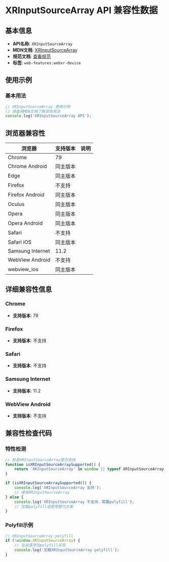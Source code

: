 # XRInputSourceArray API 兼容性数据

## 基本信息

- **API名称**: `XRInputSourceArray`
- **MDN文档**: [XRInputSourceArray](https://developer.mozilla.org/docs/Web/API/XRInputSourceArray)
- **规范文档**: [查看规范](https://immersive-web.github.io/webxr/#xrinputsourcearray-interface)
- **标签**: `web-features:webxr-device`

## 使用示例

### 基本用法

```javascript
// XRInputSourceArray 使用示例
// 请查阅MDN文档了解具体用法
console.log('XRInputSourceArray API');
```

## 浏览器兼容性

| 浏览器 | 支持版本 | 说明 |
|--------|----------|------|
| Chrome | 79 |  |
| Chrome Android | 同主版本 |  |
| Edge | 同主版本 |  |
| Firefox | 不支持 |  |
| Firefox Android | 同主版本 |  |
| Oculus | 同主版本 |  |
| Opera | 同主版本 |  |
| Opera Android | 同主版本 |  |
| Safari | 不支持 |  |
| Safari iOS | 同主版本 |  |
| Samsung Internet | 11.2 |  |
| WebView Android | 不支持 |  |
| webview_ios | 同主版本 |  |

## 详细兼容性信息

### Chrome

- **支持版本**: 79

### Firefox

- **支持版本**: 不支持

### Safari

- **支持版本**: 不支持

### Samsung Internet

- **支持版本**: 11.2

### WebView Android

- **支持版本**: 不支持

## 兼容性检查代码

### 特性检测

```javascript
// 检查XRInputSourceArray是否支持
function isXRInputSourceArraySupported() {
    return 'XRInputSourceArray' in window || typeof XRInputSourceArray !== 'undefined';
}

if (isXRInputSourceArraySupported()) {
    console.log('XRInputSourceArray 支持');
    // 使用XRInputSourceArray
} else {
    console.log('XRInputSourceArray 不支持，需要polyfill');
    // 加载polyfill或使用替代方案
}
```

### Polyfill示例

```javascript
// XRInputSourceArray polyfill
if (!window.XRInputSourceArray) {
    // 在这里添加polyfill实现
    console.log('加载XRInputSourceArray polyfill');
}
```

